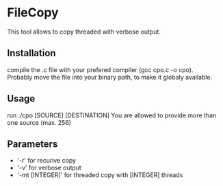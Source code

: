 # FileCopy
This tool allows to copy threaded with verbose output. 

## Installation
compile the .c file with your prefered compiler (gcc cpo.c -o cpo).  
Probably move the file into your binary path, to make it globaly available.  

## Usage
run ./cpo [SOURCE] [DESTINATION]
You are allowed to provide more than one source (max. 256)

## Parameters
- '-r' for recurive copy
- '-v' for verbose output
- '-mt [INTEGER]' for threaded copy with [INTEGER] threads
